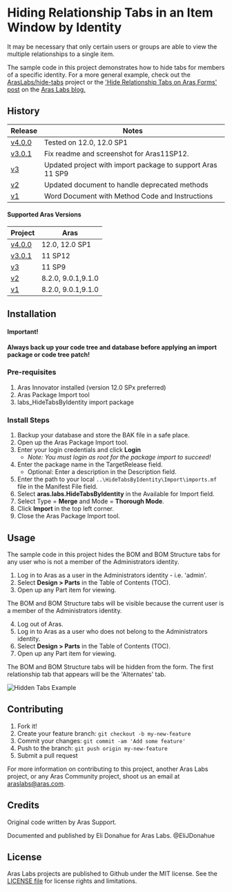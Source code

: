 # Hiding Relationship Tabs in an Item Window by Identity

It may be necessary that only certain users or groups are able to view the multiple relationships to a single item.

The sample code in this project demonstrates how to hide tabs for members of a specific identity. For a more general example, check out the [ArasLabs/hide-tabs](https://github.com/ArasLabs/hide-tabs) project or the ['Hide Relationship Tabs on Aras Forms' post](http://community.aras.com/hide-relationship-tabs-aras-forms/) on the [Aras Labs blog.](http://community.aras.com/category/aras-labs/)

## History

Release | Notes
--------|--------
[v4.0.0](https://github.com/ArasLabs/hide-tabs-by-identity/releases/tag/v4.0.0) | Tested on 12.0, 12.0 SP1
[v3.0.1](https://github.com/ArasLabs/hide-tabs-by-identity/releases/tag/v3.0.1) | Fix readme and screenshot for Aras11SP12.
[v3](https://github.com/ArasLabs/hide-tabs-by-identity/releases/tag/v3) | Updated project with import package to support Aras 11 SP9
[v2](https://github.com/ArasLabs/hide-tabs-by-identity/releases/tag/v2) | Updated document to handle deprecated methods
[v1](https://github.com/ArasLabs/hide-tabs-by-identity/releases/tag/v1) | Word Document with Method Code and Instructions

#### Supported Aras Versions

Project | Aras
--------|------
[v4.0.0](https://github.com/ArasLabs/hide-tabs-by-identity/releases/tag/v4.0.0) | 12.0, 12.0 SP1
[v3.0.1](https://github.com/ArasLabs/hide-tabs-by-identity) | 11 SP12
[v3](https://github.com/ArasLabs/hide-tabs-by-identity/releases/tag/v3) | 11 SP9
[v2](https://github.com/ArasLabs/hide-tabs-by-identity/releases/tag/v2) | 8.2.0, 9.0.1,9.1.0
[v1](https://github.com/ArasLabs/hide-tabs-by-identity/releases/tag/v1) | 8.2.0, 9.0.1,9.1.0

## Installation

#### Important!
**Always back up your code tree and database before applying an import package or code tree patch!**

### Pre-requisites

1. Aras Innovator installed (version 12.0 SPx preferred)
2. Aras Package Import tool
3. labs_HideTabsByIdentity import package

### Install Steps

1. Backup your database and store the BAK file in a safe place.
2. Open up the Aras Package Import tool.
3. Enter your login credentials and click **Login**
    * _Note: You must login as root for the package import to succeed!_
4. Enter the package name in the TargetRelease field.
    * Optional: Enter a description in the Description field.
5. Enter the path to your local `..\HideTabsByIdentity\Import\imports.mf` file in the Manifest File field.
6. Select **aras.labs.HideTabsByIdentity** in the Available for Import field.
7. Select Type = **Merge** and Mode = **Thorough Mode**.
8. Click **Import** in the top left corner.
9. Close the Aras Package Import tool.

## Usage

The sample code in this project hides the BOM and BOM Structure tabs for any user who is not a member of the Administrators identity. 

1. Log in to Aras as a user in the Administrators identity - i.e. 'admin'.
2. Select **Design > Parts** in the Table of Contents (TOC).
3. Open up any Part item for viewing.

The BOM and BOM Structure tabs will be visible because the current user is a member of the Administrators identity.

4. Log out of Aras.
5. Log in to Aras as a user who does not belong to the Administrators identity.
6. Select **Design > Parts** in the Table of Contents (TOC).
7. Open up any Part item for viewing.

The BOM and BOM Structure tabs will be hidden from the form. The first relationship tab that appears will be the 'Alternates' tab.

![Hidden Tabs Example](./Screenshots/hidden_tabs_example_non-admin.png)

## Contributing

1. Fork it!
2. Create your feature branch: `git checkout -b my-new-feature`
3. Commit your changes: `git commit -am 'Add some feature'`
4. Push to the branch: `git push origin my-new-feature`
5. Submit a pull request

For more information on contributing to this project, another Aras Labs project, or any Aras Community project, shoot us an email at araslabs@aras.com.

## Credits

Original code written by Aras Support.

Documented and published by Eli Donahue for Aras Labs. @EliJDonahue

## License

Aras Labs projects are published to Github under the MIT license. See the [LICENSE file](./LICENSE.md) for license rights and limitations.